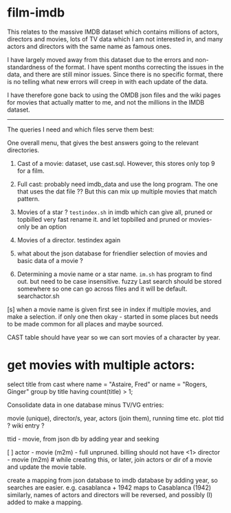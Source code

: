# film-imdb

This relates to the massive IMDB dataset which contains millions of actors, directors and movies, lots of TV data which I am not interested in, and many actors and directors with the same name as famous ones.

I have largely moved away from this dataset due to the errors and non-standardness of the format.
I have spent months correcting the issues in the data, and there are still minor issues. Since there is no specific format, there is no telling what new errors will creep in with each update of the data.

I have therefore gone back to using the OMDB json files and the wiki pages for movies that actually matter to me, and not the millions in the IMDB dataset.


-----

The queries I need and which files serve them best:

One overall menu, that gives the best answers going to the relevant
directories.

1. Cast of a movie:
   dataset, use cast.sql. However, this stores only top 9 for a film.

2. Full cast: probably need imdb_data and use the long program.
   The one that uses the dat file ?? But this can mix up multiple movies
   that match pattern.

3. Movies of a star ?
   `testindex.sh` in imdb which can give all, pruned or topbilled very
   fast
   rename it. and let topbilled and pruned or movies-only be an option

4. Movies of a director. testindex again

5. what about the json database for friendlier selection of movies and
   basic data of a movie ?

6. Determining a movie name or a star name. `im.sh` has program to find
   out. but need to be case insensitive. fuzzy
   Last search should be stored somewhere so one can go across files
   and it will be default. 
   searchactor.sh

[s] when a movie name is given first see in index if multiple movies, and
make a selection. if only one then okay - started in some places but
needs to be made common for all places and maybe sourced.

CAST table should have year so we can sort movies of a character by
year.

# get movies with multiple actors:
select title  from cast where name = "Astaire, Fred" or name = "Rogers,
Ginger" group by title having count(title) > 1;

Consolidate data in one database minus TV/VG entries:

movie (unique), director/s, year, actors (join them), running time
etc. plot ttid ? wiki entry ?


ttid - movie, from json db by adding year and seeking

[ ] actor - movie (m2m) - full unpruned. billing should not have <1>
director - movie (m2m) # while creating this, or later, join actors or
dir of a movie and update the movie table.

create a mapping from json database to imdb database by adding year, so
searches are easier.
e.g. casablanca + 1942 maps to Casablanca (1942)
similarly, names of actors and directors will be reversed, and possibly
(I) added to make a mapping.


